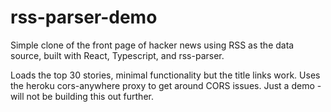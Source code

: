 # rss-parser-demo

Simple clone of the front page of hacker news using RSS as the data source, built with React, Typescript, and rss-parser.

Loads the top 30 stories, minimal functionality but the title links work.
Uses the heroku cors-anywhere proxy to get around CORS issues. 
Just a demo - will not be building this out further.
